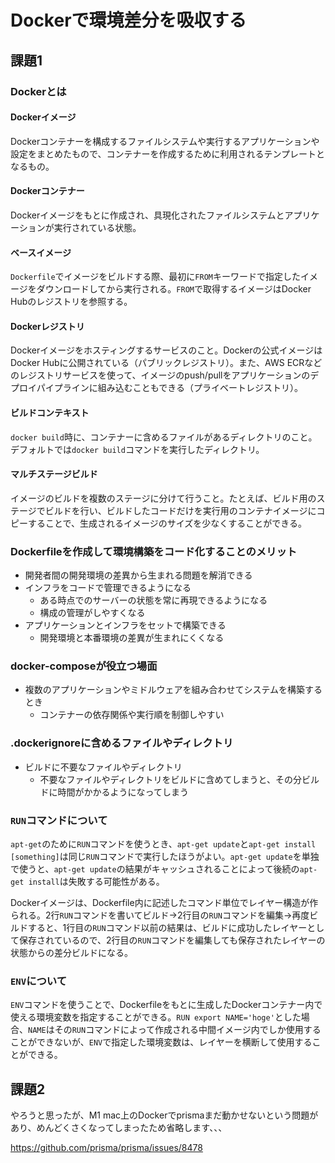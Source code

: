 # Dockerで環境差分を吸収する

## 課題1

### Dockerとは

#### Dockerイメージ

Dockerコンテナーを構成するファイルシステムや実行するアプリケーションや設定をまとめたもので、コンテナーを作成するために利用されるテンプレートとなるもの。

#### Dockerコンテナー

Dockerイメージをもとに作成され、具現化されたファイルシステムとアプリケーションが実行されている状態。

#### ベースイメージ

`Dockerfile`でイメージをビルドする際、最初に`FROM`キーワードで指定したイメージをダウンロードしてから実行される。`FROM`で取得するイメージはDocker Hubのレジストリを参照する。

#### Dockerレジストリ

Dockerイメージをホスティングするサービスのこと。Dockerの公式イメージはDocker Hubに公開されている（パブリックレジストリ）。また、AWS ECRなどのレジストリサービスを使って、イメージのpush/pullをアプリケーションのデプロイパイプラインに組み込むこともできる（プライベートレジストリ）。

#### ビルドコンテキスト

`docker build`時に、コンテナーに含めるファイルがあるディレクトリのこと。デフォルトでは`docker build`コマンドを実行したディレクトリ。

#### マルチステージビルド

イメージのビルドを複数のステージに分けて行うこと。たとえば、ビルド用のステージでビルドを行い、ビルドしたコードだけを実行用のコンテナイメージにコピーすることで、生成されるイメージのサイズを少なくすることができる。

### Dockerfileを作成して環境構築をコード化することのメリット

- 開発者間の開発環境の差異から生まれる問題を解消できる
- インフラをコードで管理できるようになる
  - ある時点でのサーバーの状態を常に再現できるようになる
  - 構成の管理がしやすくなる
- アプリケーションとインフラをセットで構築できる
  - 開発環境と本番環境の差異が生まれにくくなる

### docker-composeが役立つ場面

- 複数のアプリケーションやミドルウェアを組み合わせてシステムを構築するとき
  - コンテナーの依存関係や実行順を制御しやすい

### .dockerignoreに含めるファイルやディレクトリ

- ビルドに不要なファイルやディレクトリ
  - 不要なファイルやディレクトリをビルドに含めてしまうと、その分ビルドに時間がかかるようになってしまう

### `RUN`コマンドについて

`apt-get`のために`RUN`コマンドを使うとき、`apt-get update`と`apt-get install [something]`は同じ`RUN`コマンドで実行したほうがよい。`apt-get update`を単独で使うと、`apt-get update`の結果がキャッシュされることによって後続の`apt-get install`は失敗する可能性がある。

Dockerイメージは、Dockerfile内に記述したコマンド単位でレイヤー構造が作られる。2行`RUN`コマンドを書いてビルド→2行目の`RUN`コマンドを編集→再度ビルドすると、1行目の`RUN`コマンド以前の結果は、ビルドに成功したレイヤーとして保存されているので、2行目の`RUN`コマンドを編集しても保存されたレイヤーの状態からの差分ビルドになる。

### `ENV`について

`ENV`コマンドを使うことで、Dockerfileをもとに生成したDockerコンテナー内で使える環境変数を指定することができる。`RUN export NAME='hoge'`とした場合、`NAME`はその`RUN`コマンドによって作成される中間イメージ内でしか使用することができないが、`ENV`で指定した環境変数は、レイヤーを横断して使用することができる。

## 課題2

やろうと思ったが、M1 mac上のDockerでprismaまだ動かせないという問題があり、めんどくさくなってしまったため省略します、、、

<https://github.com/prisma/prisma/issues/8478>
